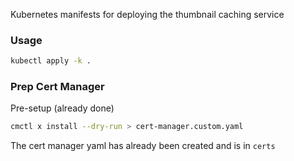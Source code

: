 Kubernetes manifests for deploying the thumbnail caching service

### Usage

```bash
kubectl apply -k .
```

### Prep Cert Manager

Pre-setup (already done)
```bash
cmctl x install --dry-run > cert-manager.custom.yaml
```

The cert manager yaml has already been created and is in `certs`